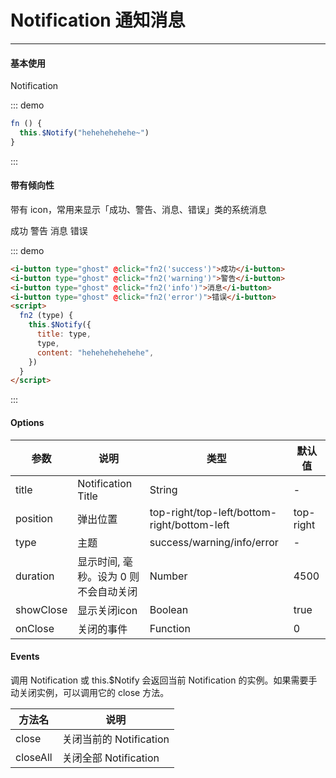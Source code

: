 # Notification 通知消息

---

#### 基本使用

<div class="demo-block">
  <i-button type="primary" @click="fn">Notification</i-button>
</div>

::: demo
```javascript
fn () {
  this.$Notify("hehehehehehe~")
}
```
:::

#### 带有倾向性

带有 icon，常用来显示「成功、警告、消息、错误」类的系统消息

<div class="demo-block">
  <i-button type="ghost" @click="fn2('success')">成功</i-button>
  <i-button type="ghost" @click="fn2('warning')">警告</i-button>
  <i-button type="ghost" @click="fn2('info')">消息</i-button>
  <i-button type="ghost" @click="fn2('error')">错误</i-button>
</div>

::: demo
```html
<i-button type="ghost" @click="fn2('success')">成功</i-button>
<i-button type="ghost" @click="fn2('warning')">警告</i-button>
<i-button type="ghost" @click="fn2('info')">消息</i-button>
<i-button type="ghost" @click="fn2('error')">错误</i-button>
<script>
  fn2 (type) {
    this.$Notify({
      title: type,
      type,
      content: "hehehehehehehe",
    })
  }
</script>
```
:::


#### Options

| 参数    | 说明     | 类型                       | 默认值 |
| ------- | -------- | -------------------------- | ------ |
| title | Notification Title | String                     | -      |
| position | 弹出位置 |  top-right/top-left/bottom-right/bottom-left                     | top-right      |
| type    | 主题     | success/warning/info/error | -   |
| duration    | 显示时间, 毫秒。设为 0 则不会自动关闭     | Number | 4500   |
| showClose    | 显示关闭icon     | Boolean | true   |
| onClose    | 关闭的事件     | Function | 0   |

#### Events

调用 Notification 或 this.$Notify 会返回当前 Notification 的实例。如果需要手动关闭实例，可以调用它的 close 方法。

| 方法名    | 说明     |
| ------- | -------- |
| close | 关闭当前的 Notification |
| closeAll | 关闭全部 Notification |

<script>
export default {
  data(){
    return {
      modal1: false,
      modal2: false,
      val: null,
    }
  },
  methods:{
    fn(){
      this.$Notify("hehehehehehe~")
    },
    fn1(){
      this.$Notify.info("hehehehehehe~")
    },
    fn2(type){
      this.$Notify({
        title: type,
        type,
        content: "hehehehehehehe"
      })
    }
  }
}
</script>
